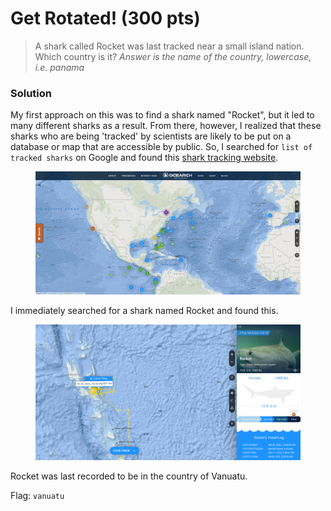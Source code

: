 # Get Rotated! (300 pts)

> A shark called Rocket was last tracked near a small island nation. Which country is it? _Answer is the name of the country, lowercase, i.e. panama_

### Solution

My first approach on this was to find a shark named "Rocket", but it led to many different sharks as a result. From there, however, I realized that these sharks who are being 'tracked' by scientists are likely to be put on a database or map that are accessible by public. So, I searched for `list of tracked sharks`  on Google and found this [shark tracking website](https://www.ocearch.org/tracker/?list=).

<figure><img src="../../../.gitbook/assets/image (6).png" alt=""><figcaption></figcaption></figure>

I immediately searched for a shark named Rocket and found this.

<figure><img src="../../../.gitbook/assets/image (7).png" alt=""><figcaption></figcaption></figure>

Rocket was last recorded to be in the country of Vanuatu.

Flag: `vanuatu`
